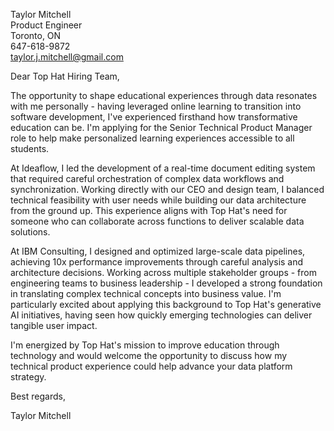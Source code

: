 <div class="letterhead">

Taylor Mitchell  
Product Engineer  
Toronto, ON  
647-618-9872  
taylor.j.mitchell@gmail.com

</div>

Dear Top Hat Hiring Team,

The opportunity to shape educational experiences through data resonates with me personally - having leveraged online learning to transition into software development, I've experienced firsthand how transformative education can be. I'm applying for the Senior Technical Product Manager role to help make personalized learning experiences accessible to all students.

At Ideaflow, I led the development of a real-time document editing system that required careful orchestration of complex data workflows and synchronization. Working directly with our CEO and design team, I balanced technical feasibility with user needs while building our data architecture from the ground up. This experience aligns with Top Hat's need for someone who can collaborate across functions to deliver scalable data solutions.

At IBM Consulting, I designed and optimized large-scale data pipelines, achieving 10x performance improvements through careful analysis and architecture decisions. Working across multiple stakeholder groups - from engineering teams to business leadership - I developed a strong foundation in translating complex technical concepts into business value. I'm particularly excited about applying this background to Top Hat's generative AI initiatives, having seen how quickly emerging technologies can deliver tangible user impact.

I'm energized by Top Hat's mission to improve education through technology and would welcome the opportunity to discuss how my technical product experience could help advance your data platform strategy.

<div class="signature">

Best regards,

Taylor Mitchell

</div>